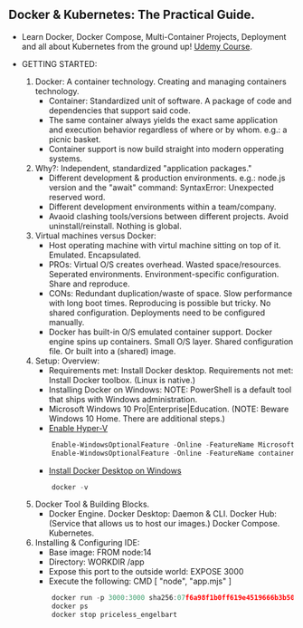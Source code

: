## Docker & Kubernetes: The Practical Guide.
- Learn Docker, Docker Compose, Multi-Container Projects, Deployment and all about Kubernetes from the ground up! [Udemy Course](https://www.udemy.com/course/docker-kubernetes-the-practical-guide/).

- GETTING STARTED:
    1. Docker: A container technology. Creating and managing containers technology.
        - Container: Standardized unit of software. A package of code and dependencies that support said code.
        - The same container always yields the exact same application and execution behavior regardless of where or by whom. e.g.: a picnic basket.
        - Container support is now build straight into modern opperating systems.
    2. Why?: Independent, standardized "application packages."
        - Different development & production environments. e.g.: node.js version and the "await" command: SyntaxError: Unexpected reserved word.
        - Different development environments within a team/company.
        - Avaoid clashing tools/versions between different projects. Avoid uninstall/reinstall. Nothing is global.
    3. Virtual machines versus Docker:
        - Host operating machine with virtul machine sitting on top of it. Emulated. Encapsulated.
        - PROs: Virtual O/S creates overhead. Wasted space/resources. Seperated environments. Environment-specific configuration. Share and reproduce.
        - CONs: Redundant duplication/waste of space. Slow performance with long boot times. Reproducing is possible but tricky. No shared configuration. Deployments need to be configured manually.
        - Docker has built-in O/S emulated container support. Docker engine spins up containers. Small O/S layer. Shared configuration file. Or built into a (shared) image.
    4. Setup: Overview:
        - Requirements met: Install Docker desktop. Requirements not met: Install Docker toolbox. (Linux is native.)
        - Installing Docker on Windows: NOTE: PowerShell is a default tool that ships with Windows administration.
        - Microsoft Windows 10 Pro|Enterprise|Education. (NOTE: Beware Windows 10 Home. There are additional steps.)
        - [Enable Hyper-V](https://docs.microsoft.com/en-us/virtualization/hyper-v-on-windows/quick-start/enable-hyper-v#:~:text=Enable%20the%20Hyper-V%20role%20through%20Settings%20%201,4%20Select%20Hyper-V%20and%20click%20OK.%20See%20More)
        ```powershell
            Enable-WindowsOptionalFeature -Online -FeatureName Microsoft-Hyper-V -All
            Enable-WindowsOptionalFeature -Online -FeatureName containers -All
        ```
        - [Install Docker Desktop on Windows](https://docs.docker.com/docker-for-windows/install/)
        ```javascript
            docker -v
        ```
    5. Docker Tool & Building Blocks.
        - Docker Engine. Docker Desktop: Daemon & CLI. Docker Hub: (Service that allows us to host our images.) Docker Compose. Kubernetes.
    6. Installing & Configuring IDE:
        - Base image: FROM node:14
        - Directory: WORKDIR /app
        - Expose this port to the outside world: EXPOSE 3000
        - Execute the following: CMD [ "node", "app.mjs" ]
        ```javascript
            docker run -p 3000:3000 sha256:07f6a98f1b0ff619e4519666b3b5020a241ca00937125af50f0b3cd10975f008
            docker ps
            docker stop priceless_engelbart
        ```